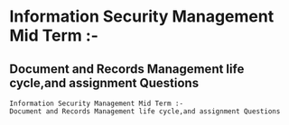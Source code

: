 # Information Security Management Mid Term :-
## Document and Records Management life cycle,and assignment Questions

```
Information Security Management Mid Term :-
Document and Records Management life cycle,and assignment Questions
```
